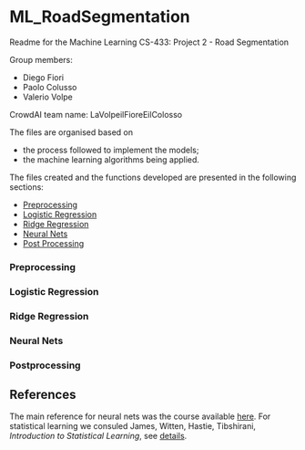 # ML_RoadSegmentation

Readme for the Machine Learning CS-433: Project 2 - Road Segmentation

Group members: 
- Diego Fiori
- Paolo Colusso 
- Valerio Volpe

CrowdAI team name: LaVolpeilFioreEilColosso

The files are organised based on 
+ the process followed to implement the models;
+ the machine learning algorithms being applied.

The files created and the functions developed are presented in the following sections:

* [Preprocessing](#prepr)
* [Logistic Regression](#logistic)
* [Ridge Regression](#ridge)
* [Neural Nets](#cnn)
* [Post Processing](#pp)


### <a name="prepr"></a>Preprocessing
### <a name="logistic"></a>Logistic Regression
### <a name="ridge"></a>Ridge Regression
### <a name="cnn"></a>Neural Nets
### <a name="pp"></a>Postprocessing


## References
The main reference for neural nets was the course available [here](https://fleuret.org/ee559-2018/dlc/).
For statistical learning we consuled James, Witten, Hastie, Tibshirani, *Introduction to Statistical Learning*, see [details](https://www-bcf.usc.edu/~gareth/ISL/).
